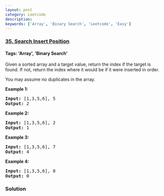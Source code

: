 ```yaml
---
layout: post
category: Leetcode
description: 
keywords: ['Array', 'Binary Search', 'Leetcode', 'Easy']
---
```

### [35. Search Insert Position](https://leetcode.com/problems/search-insert-position)

#### Tags: 'Array', 'Binary Search'

<div class="content__u3I1 question-content__JfgR"><div><p>Given a sorted array and a target value, return the index if the target is found. If not, return the index where it would be if it were inserted in order.</p>
<p>You may assume no duplicates in the array.</p>
<p><strong>Example 1:</strong></p>
<pre><strong>Input:</strong> [1,3,5,6], 5
<strong>Output:</strong> 2
</pre>
<p><strong>Example 2:</strong></p>
<pre><strong>Input:</strong> [1,3,5,6], 2
<strong>Output:</strong> 1
</pre>
<p><strong>Example 3:</strong></p>
<pre><strong>Input:</strong> [1,3,5,6], 7
<strong>Output:</strong> 4
</pre>
<p><strong>Example 4:</strong></p>
<pre><strong>Input:</strong> [1,3,5,6], 0
<strong>Output:</strong> 0
</pre>
</div></div>

### Solution
